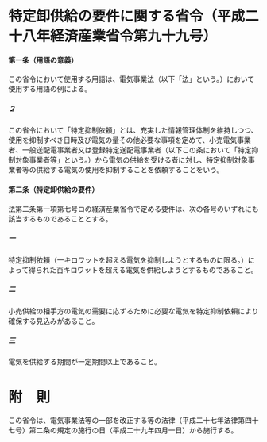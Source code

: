 # 特定卸供給の要件に関する省令（平成二十八年経済産業省令第九十九号）
#### 第一条（用語の意義）
この省令において使用する用語は、電気事業法（以下「法」という。）において使用する用語の例による。
##### ２
この省令において「特定抑制依頼」とは、充実した情報管理体制を維持しつつ、使用を抑制すべき日時及び電気の量その他必要な事項を定めて、小売電気事業者、一般送配電事業者又は登録特定送配電事業者（以下この条において「特定抑制対象事業者等」という。）から電気の供給を受ける者に対し、特定抑制対象事業者等の供給する電気の使用を抑制することを依頼することをいう。
#### 第二条（特定卸供給の要件）
法第二条第一項第七号ロの経済産業省令で定める要件は、次の各号のいずれにも該当するものであることとする。
##### 一
特定抑制依頼（一キロワットを超える電気を抑制しようとするものに限る。）によって得られた百キロワットを超える電気を供給しようとするものであること。
##### 二
小売供給の相手方の電気の需要に応ずるために必要な電気を特定抑制依頼により確保する見込みがあること。
##### 三
電気を供給する期間が一定期間以上であること。
# 附　則
この省令は、電気事業法等の一部を改正する等の法律（平成二十七年法律第四十七号）第二条の規定の施行の日（平成二十九年四月一日）から施行する。
